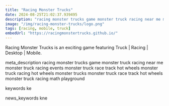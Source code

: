 ```yaml
---
title: "Racing Monster Trucks"
date: 2024-08-25T21:02:37.939495
description: "racing monster trucks game monster truck racing near me monster truck racing events monster truck race track hot wheels monster truck racing hot wheels monster trucks monster truck race track hot wheels monster truck racing math playground"
image: "/img/racing-monster-trucks/logo.png"
tags: [racing, mobile, truck]
embedUrl: "https://racingmonstertrucks.github.io/"
---
```


Racing Monster Trucks is an exciting game featuring Truck | Racing | Desktop | Mobile.

meta_description
racing monster trucks game monster truck racing near me monster truck racing events monster truck race track hot wheels monster truck racing hot wheels monster trucks monster truck race track hot wheels monster truck racing math playground


keywords
ke


news_keywords
kne
